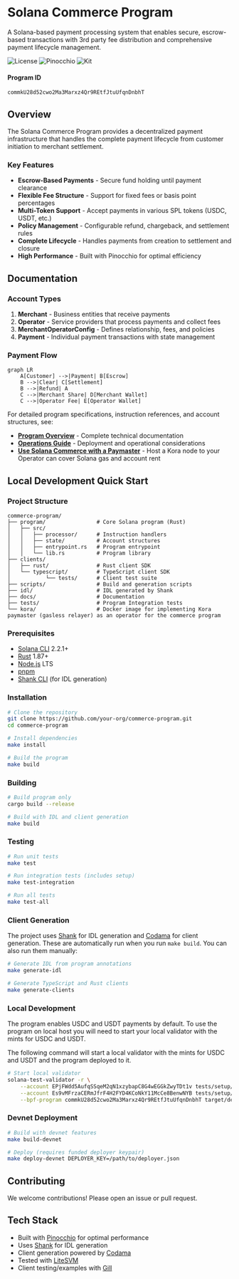 # Solana Commerce Program

A Solana-based payment processing system that enables secure, escrow-based transactions with 3rd party fee distribution and comprehensive payment lifecycle management.

![License](https://img.shields.io/badge/license-MIT-blue.svg)
![Pinocchio](https://img.shields.io/badge/pinocchio-0.8%2B-green)
![Kit](https://img.shields.io/badge/solana_kit-2.3%2B-green)

#### Program ID

```
commkU28d52cwo2Ma3Marxz4Qr9REtfJtuUfqnDnbhT
```

## Overview

The Solana Commerce Program provides a decentralized payment infrastructure that handles the complete payment lifecycle from customer initiation to merchant settlement. 

### Key Features

- **Escrow-Based Payments** - Secure fund holding until payment clearance
- **Flexible Fee Structure** - Support for fixed fees or basis point percentages
- **Multi-Token Support** - Accept payments in various SPL tokens (USDC, USDT, etc.)
- **Policy Management** - Configurable refund, chargeback, and settlement rules
- **Complete Lifecycle** - Handles payments from creation to settlement and closure
- **High Performance** - Built with Pinocchio for optimal efficiency

## Documentation

### Account Types

1. **Merchant** - Business entities that receive payments
2. **Operator** - Service providers that process payments and collect fees  
3. **MerchantOperatorConfig** - Defines relationship, fees, and policies
4. **Payment** - Individual payment transactions with state management

### Payment Flow

```mermaid
graph LR
    A[Customer] -->|Payment| B[Escrow]
    B -->|Clear| C[Settlement]
    B -->|Refund| A
    C -->|Merchant Share| D[Merchant Wallet]
    C -->|Operator Fee| E[Operator Wallet]
```

For detailed program specifications, instruction references, and account structures, see:
- [**Program Overview**](docs/PROGRAM_OVERVIEW.md) - Complete technical documentation
- [**Operations Guide**](docs/OPERATIONS.md) - Deployment and operational considerations
- [**Use Solana Commerce with a Paymaster**](kora/README.md) - Host a Kora node to your Operator can cover Solana gas and account rent
<!-- - [**Integration Guide**](docs/guides/INTEGRATION.md) - Step-by-step TypeScript tutorial
- [**Payment Flow Diagram**](docs/DIAGRAM.md) - Visual representation of payment states
 -->
## Local Development Quick Start

### Project Structure

```
commerce-program/
├── program/                # Core Solana program (Rust)
│   ├── src/
│   │   ├── processor/      # Instruction handlers
│   │   ├── state/          # Account structures
│   │   ├── entrypoint.rs   # Program entrypoint
│   │   └── lib.rs          # Program library
├── clients/
│   ├── rust/               # Rust client SDK
│   └── typescript/         # TypeScript client SDK
│           └── tests/      # Client test suite
├── scripts/                # Build and generation scripts
├── idl/                    # IDL generated by Shank
├── docs/                   # Documentation
├── tests/                  # Program Integration tests
└── kora/                   # Docker image for implementing Kora paymaster (gasless relayer) as an operator for the commerce program
```

### Prerequisites

- [Solana CLI](https://docs.anza.xyz/cli/install) 2.2.1+
- [Rust](https://www.rust-lang.org/tools/install) 1.87+
- [Node.js](https://nodejs.org/) LTS
- [pnpm](https://pnpm.io/)
- [Shank CLI](https://github.com/metaplex-foundation/shank) (for IDL generation)

### Installation

```bash
# Clone the repository
git clone https://github.com/your-org/commerce-program.git
cd commerce-program

# Install dependencies
make install

# Build the program
make build
```

### Building

```bash
# Build program only
cargo build --release

# Build with IDL and client generation
make build
```

### Testing

```bash
# Run unit tests
make test

# Run integration tests (includes setup)
make test-integration

# Run all tests
make test-all
```

### Client Generation

The project uses [Shank](https://github.com/metaplex-foundation/shank) for IDL generation and [Codama](https://github.com/codama-idl/codama) for client generation. These are automatically run when you run `make build`. You can also run them manually:

```bash
# Generate IDL from program annotations
make generate-idl

# Generate TypeScript and Rust clients
make generate-clients
```

### Local Development

The program enables USDC and USDT payments by default. To use the program on local host you will need to start your local validator with the mints for USDC and USDT. 

The following command will start a local validator with the mints for USDC and USDT and the program deployed to it.

```bash
# Start local validator
solana-test-validator -r \
    --account EPjFWdd5AufqSSqeM2qN1xzybapC8G4wEGGkZwyTDt1v tests/setup/mints/usdc.json \
    --account Es9vMFrzaCERmJfrF4H2FYD4KCoNkY11McCe8BenwNYB tests/setup/mints/usdt.json \
    --bpf-program commkU28d52cwo2Ma3Marxz4Qr9REtfJtuUfqnDnbhT target/deploy/commerce_program.so
```

### Devnet Deployment

```bash
# Build with devnet features
make build-devnet

# Deploy (requires funded deployer keypair)
make deploy-devnet DEPLOYER_KEY=/path/to/deployer.json
```

## Contributing

We welcome contributions! Please open an issue or pull request.

## Tech Stack

- Built with [Pinocchio](https://github.com/anza-xyz/pinocchio) for optimal performance
- Uses [Shank](https://github.com/metaplex-foundation/shank) for IDL generation
- Client generation powered by [Codama](https://github.com/codama-idl/codama)
- Tested with [LiteSVM](https://github.com/LiteSVM/litesvm)
- Client testing/examples with [Gill](https://github.com/DecalLabs/gill)